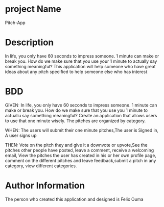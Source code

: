 # project Name
Pitch-App

# Description
In life, you only have 60 seconds to impress someone. 1 minute can make or break you. How do we make sure that you use your 1 minute to actually say something meaningful? This application will help someone who have great ideas about any pitch specified to help someone else who has interest

# BDD
GIVEN: In life, you only have 60 seconds to impress someone. 1 minute can make or break you. How do we make sure that you use you 1 minute to actuallu say something meaningful?
Create an application that allows users to use that one minute wisely. The pitches are organized by category.

WHEN: The users will submit their one minute pitches,The user is Signed in, A user signs up

THEN: Vote on the pitch they and give it a downvote or upvote,See the pitches other people have posted, leave a comment, receive a welcoming email, View the pitches the user has created in his or her own profile page, comment on the different pitches and leave feedback,submit a pitch in any category, view different categories.


# Author Information
The person who created this application and designed is Felix Ouma